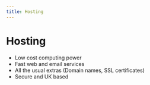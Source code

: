 ```yaml
---
title: Hosting
---
```


# Hosting
* Low cost computing power
* Fast web and email services
* All the usual extras (Domain names, SSL certificates)
* Secure and UK based